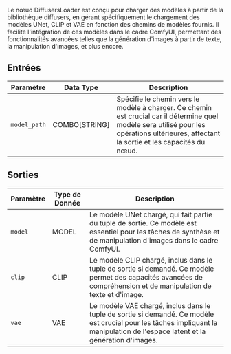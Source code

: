 Le nœud DiffusersLoader est conçu pour charger des modèles à partir de la bibliothèque diffusers, en gérant spécifiquement le chargement des modèles UNet, CLIP et VAE en fonction des chemins de modèles fournis. Il facilite l'intégration de ces modèles dans le cadre ComfyUI, permettant des fonctionnalités avancées telles que la génération d'images à partir de texte, la manipulation d'images, et plus encore.

## Entrées

| Paramètre    | Data Type | Description |
|--------------|--------------|-------------|
| `model_path` | COMBO[STRING] | Spécifie le chemin vers le modèle à charger. Ce chemin est crucial car il détermine quel modèle sera utilisé pour les opérations ultérieures, affectant la sortie et les capacités du nœud. |

## Sorties

| Paramètre | Type de Donnée | Description |
|-----------|-------------|-------------|
| `model`   | MODEL     | Le modèle UNet chargé, qui fait partie du tuple de sortie. Ce modèle est essentiel pour les tâches de synthèse et de manipulation d'images dans le cadre ComfyUI. |
| `clip`    | CLIP      | Le modèle CLIP chargé, inclus dans le tuple de sortie si demandé. Ce modèle permet des capacités avancées de compréhension et de manipulation de texte et d'image. |
| `vae`     | VAE       | Le modèle VAE chargé, inclus dans le tuple de sortie si demandé. Ce modèle est crucial pour les tâches impliquant la manipulation de l'espace latent et la génération d'images. |
